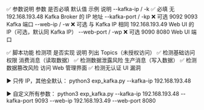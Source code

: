 ✅ 参数说明
参数	是否必填	默认值	示例	说明
--kafka-ip / -k	✅ 必填	无	192.168.193.48	Kafka Broker 的 IP 地址
--kafka-port / -kp	❌ 可选	9092	9093	Kafka 端口
--web-ip / -w	❌ 可选	与 Kafka IP 相同	192.168.193.49	Web UI 的 IP（可选，默认同 Kafka IP）
--web-port / -wp	❌ 可选	9090	8080	Web UI 端口

✅ 脚本功能
检测项	是否实现	说明
列出 Topics（未授权访问）	✅	检测基础访问权限
消费消息（读取数据）	✅	检测数据泄露风险
生产消息（写入数据）	✅	检测数据篡改风险
访问 Web 管理界面	✅	检测无认证 UI 漏洞

▶️ 只传 IP，其他全默认：
python3 exp_kafka.py --kafka-ip 192.168.193.48

▶️ 自定义所有参数：
python3 exp_kafka.py --kafka-ip 192.168.193.48 --kafka-port 9093 --web-ip 192.168.193.49 --web-port 8080

